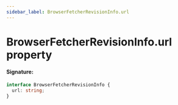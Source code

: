 ```yaml
---
sidebar_label: BrowserFetcherRevisionInfo.url
---
```


# BrowserFetcherRevisionInfo.url property

#### Signature:

```typescript
interface BrowserFetcherRevisionInfo {
  url: string;
}
```
